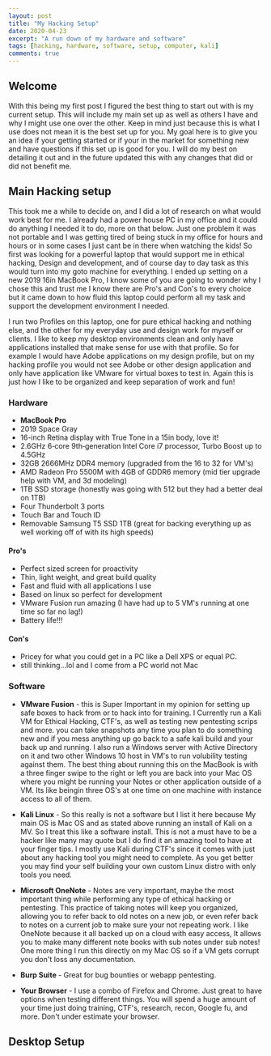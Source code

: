 ```yaml
---
layout: post
title: "My Hacking Setup"
date: 2020-04-23
excerpt: "A run down of my hardware and software"
tags: [hacking, hardware, software, setup, computer, kali]
comments: true
---
```


## Welcome

With this being my first post I figured the best thing to start out with is my current setup.  This will include my main set up as well as others I have and why I might use one over the other.  Keep in mind just because this is what I use does not mean it is the best set up for you.  My goal here is to give you an idea if your getting started or if your in the market for something new and have questions if this set up is good for you.  I will do my best on detailing it out and in the future updated this with any changes that did or did not benefit me.

## Main Hacking setup

This took me a while to decide on, and I did a lot of research on what would work best for me.  I already had a power house PC in my office and it could do anything I needed it to do, more on that below.  Just one problem it was not portable and I was getting tired of being stuck in my office for hours and hours or in some cases I just cant be in there when watching the kids! So first was looking for a powerful laptop that would support me in ethical hacking, Design and development, and of course day to day task as this would turn into my goto machine for everything.  I ended up setting on a new 2019 16in MacBook Pro, I know some of you are going to wonder why I chose this and trust me I know there are Pro's and Con's to every choice but it came down to how fluid this laptop could perform all my task and support the development environment I needed. 

I run two Profiles on this laptop, one for pure ethical hacking and nothing else, and the other for my everyday use and design work for myself or clients. I like to keep my desktop environments clean and only have applications installed that make sense for use with that profile. So for example I would have Adobe applications on my design profile, but on my hacking profile you would not see Adobe or other design application and only have application like VMware for virtual boxes to test in. Again this is just how I like to be organized and keep separation of work and fun!

### Hardware

* **MacBook Pro**
* 2019 Space Gray
* 16-inch Retina display with True Tone in a 15in body, love it!
* 2.6GHz 6‑core 9th‑generation Intel Core i7 processor, Turbo Boost up to 4.5GHz
* 32GB 2666MHz DDR4 memory (upgraded from the 16 to 32 for VM's)
* AMD Radeon Pro 5500M with 4GB of GDDR6 memory (mid tier upgrade help with VM, and 3d modeling)
* 1TB SSD storage (honestly was going with 512 but they had a better deal on 1TB)
* Four Thunderbolt 3 ports
* Touch Bar and Touch ID
* Removable Samsung T5 SSD 1TB (great for backing everything up as well working off of with its high speeds)

#### Pro's

* Perfect sized screen for proactivity
* Thin, light weight, and great build quality 
* Fast and fluid with all applications I use
* Based on linux so perfect for development
* VMware Fusion run amazing (I have had up to 5 VM's running at one time so far no lag!)
* Battery life!!!

#### Con's
* Pricey for what you could get in a PC like a Dell XPS or equal PC.
* still thinking...lol and I come from a PC world not Mac

### Software

* **VMware Fusion** - this is Super Important in my opinion for setting up safe boxes to hack from or to hack into for training. I Currently run a Kali VM for Ethical Hacking, CTF's, as well as testing new pentesting scrips and more. you can take snapshots any time you plan to do something new and if you mess anything up go back to a safe kali build and your back up and running. I also run a Windows server with Active Directory on it and two other Windows 10 host in VM's to run volubility testing against them. The best thing about running this on the MacBook is with a three finger swipe to the right or left you are back into your Mac OS where you might be running your Notes or other application outside of a VM. Its like beingin three OS's at one time on one machine with instance access to all of them.

* **Kali Linux** - So this really is not a software but I list it here because My main OS is Mac OS and as stated above running an install of Kali on a MV.  So I treat this like a software install.  This is not a must have to be a hacker like many may quote but I do find it an amazing tool to have at your finger tips. I mostly use Kali during CTF's since it comes with just about any hacking tool you might need to complete.  As you get better you may find your self building your own custom Linux distro with only tools you need. 

* **Microsoft OneNote** - Notes are very important, maybe the most important thing while performing any type of ethical hacking or pentesting.  This practice of taking notes will keep you organized, allowing you to refer back to old notes on a new job, or even refer back to notes on a current job to make sure your not repeating work.  I like OneNote because it all backed up on a cloud with easy access, It allows you to make many different note books with sub notes under sub notes! One more thing I run this directly on my Mac OS so if a VM gets corrupt you don't loss any documentation.

* **Burp Suite** - Great for bug bounties or webapp pentesting.

* **Your Browser** - I use a combo of Firefox and Chrome.  Just great to have options when testing different things.  You will spend a huge amount of your time just doing training, CTF's, research, recon, Google fu, and more. Don't under estimate your browser. 

## Desktop Setup
